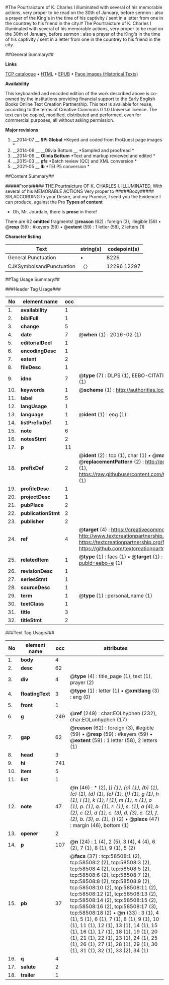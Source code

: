 #The Pourtraicture of K. Charles I illuminated with several of his memorable actions, very proper to be read on the 30th of January, before sermon : also a prayer of the King's in the time of his captivity / sent in a letter from one in the countrey to his friend in the city.#
The Pourtraicture of K. Charles I illuminated with several of his memorable actions, very proper to be read on the 30th of January, before sermon : also a prayer of the King's in the time of his captivity / sent in a letter from one in the countrey to his friend in the city.

##General Summary##

**Links**

[TCP catalogue](http://www.ota.ox.ac.uk/tcp/)  • 
[HTML](http://tei.it.ox.ac.uk/tcp/Texts-HTML/free/A55/A55506.html)  • 
[EPUB](http://tei.it.ox.ac.uk/tcp/Texts-EPUB/free/A55/A55506.epub) • 
[Page images (Historical Texts)](https://historicaltexts.jisc.ac.uk/eebo-12277337e)

**Availability**

This keyboarded and encoded edition of the work described above is co-owned by the
    institutions providing financial support to the Early English Books Online Text Creation
    Partnership. This text is available for reuse, according to the terms of  Creative Commons 0 1.0 Universal
    licence. The text can be copied, modified, distributed and performed, even for commercial
    purposes, all without asking permission.

**Major revisions**

1. __2014-07 __ __SPi Global__ *Keyed and coded from ProQuest page images *
1. __2014-09 __ __Olivia Bottum __ *Sampled and proofread *
1. __2014-09 __ __Olivia Bottum__ *Text and markup reviewed and edited *
1. __2015-03 __ __pfs__ *Batch review (QC) and XML conversion *
1. __2021-05 __ __lb__ *TEI P5 conversion *

##Content Summary##

#####Front#####
THE Pourtraicture OF K. CHARLES I. ILLUMINATED, With several of his MEMORABLE ACTIONS Very proper to
#####Body#####
SIR,ACCORDING to your Desire, and my Promise, I send you the Evidence I can produce, against the Pro
**Types of content**

  * Oh, Mr. Jourdain, there is **prose** in there!

There are 62 **omitted** fragments! 
 @__reason__ (62) : foreign (3), illegible (59)  •  @__resp__ (59) : #keyers (59)  •  @__extent__ (59) : 1 letter (58), 2 letters (1)

**Character listing**


|Text|string(s)|codepoint(s)|
|---|---|---|
|General Punctuation|•|8226|
|CJKSymbolsandPunctuation|〈〉|12296 12297|

##Tag Usage Summary##

###Header Tag Usage###

|No|element name|occ|attributes|
|---|---|---|---|
|1.|__availability__|1||
|2.|__biblFull__|1||
|3.|__change__|5||
|4.|__date__|7| @__when__ (1) : 2016-02 (1)|
|5.|__editorialDecl__|1||
|6.|__encodingDesc__|1||
|7.|__extent__|2||
|8.|__fileDesc__|1||
|9.|__idno__|7| @__type__ (7) : DLPS (1), EEBO-CITATION (1), VID (1), EEBO-PROQUEST (1), STC (2), OCLC (1)|
|10.|__keywords__|1| @__scheme__ (1) : http://authorities.loc.gov/ (1)|
|11.|__label__|5||
|12.|__langUsage__|1||
|13.|__language__|1| @__ident__ (1) : eng (1)|
|14.|__listPrefixDef__|1||
|15.|__note__|6||
|16.|__notesStmt__|2||
|17.|__p__|11||
|18.|__prefixDef__|2| @__ident__ (2) : tcp (1), char (1)  •  @__matchPattern__ (2) : ([0-9\-]+):([0-9IVX]+) (1), (.+) (1)  •  @__replacementPattern__ (2) : http://eebo.chadwyck.com/downloadtiff?vid=$1&page=$2 (1), https://raw.githubusercontent.com/textcreationpartnership/Texts/master/tcpchars.xml#$1 (1)|
|19.|__profileDesc__|1||
|20.|__projectDesc__|1||
|21.|__pubPlace__|2||
|22.|__publicationStmt__|2||
|23.|__publisher__|2||
|24.|__ref__|4| @__target__ (4) : https://creativecommons.org/publicdomain/zero/1.0/ (1), http://www.textcreationpartnership.org/docs/. (1), https://textcreationpartnership.org/faq/#faq05 (1), https://github.com/textcreationpartnership (1)|
|25.|__relatedItem__|1| @__type__ (1) : facs (1)  •  @__target__ (1) : https://data.historicaltexts.jisc.ac.uk/view?pubId=eebo-e (1)|
|26.|__revisionDesc__|1||
|27.|__seriesStmt__|1||
|28.|__sourceDesc__|1||
|29.|__term__|1| @__type__ (1) : personal_name (1)|
|30.|__textClass__|1||
|31.|__title__|3||
|32.|__titleStmt__|2||


###Text Tag Usage###

|No|element name|occ|attributes|
|---|---|---|---|
|1.|__body__|4||
|2.|__desc__|62||
|3.|__div__|4| @__type__ (4) : title_page (1), text (1), prayer (2)|
|4.|__floatingText__|3| @__type__ (1) : letter (1)  •  @__xml:lang__ (3) : eng (0)|
|5.|__front__|1||
|6.|__g__|249| @__ref__ (249) : char:EOLhyphen (232), char:EOLunhyphen (17)|
|7.|__gap__|62| @__reason__ (62) : foreign (3), illegible (59)  •  @__resp__ (59) : #keyers (59)  •  @__extent__ (59) : 1 letter (58), 2 letters (1)|
|8.|__head__|3||
|9.|__hi__|741||
|10.|__item__|5||
|11.|__list__|1||
|12.|__note__|47| @__n__ (46) : * (2), [*] (1), (a) (1), (b) (1), (c) (1), (d) (1), (e) (1), (f) (1), g (1), h (1), i (1), k (1), l (1), m (1), n (1), o (1), p. (1), q. (1), r. (1), s. (1), a (4), b (2), c (2), d (1), c. (3), d. (3), e. (2), f. (2), b. (3), a. (1), (*) (2)  •  @__place__ (47) : margin (46), bottom (1)|
|13.|__opener__|2||
|14.|__p__|107| @__n__ (24) : 1 (4), 2 (5), 3 (4), 4 (4), 6 (2), 7 (1), 8 (1), 9 (1), 5 (2)|
|15.|__pb__|37| @__facs__ (37) : tcp:58508:1 (2), tcp:58508:2 (2), tcp:58508:3 (2), tcp:58508:4 (2), tcp:58508:5 (2), tcp:58508:6 (2), tcp:58508:7 (2), tcp:58508:8 (2), tcp:58508:9 (2), tcp:58508:10 (2), tcp:58508:11 (2), tcp:58508:12 (2), tcp:58508:13 (2), tcp:58508:14 (2), tcp:58508:15 (2), tcp:58508:16 (2), tcp:58508:17 (3), tcp:58508:18 (2)  •  @__n__ (33) : 3 (1), 4 (1), 5 (1), 6 (1), 7 (1), 8 (1), 9 (1), 10 (1), 11 (1), 12 (1), 13 (1), 14 (1), 15 (1), 16 (1), 17 (1), 18 (1), 19 (1), 20 (1), 21 (1), 22 (1), 23 (1), 24 (1), 25 (1), 26 (1), 27 (1), 28 (1), 29 (1), 30 (1), 31 (1), 32 (1), 33 (2), 34 (1)|
|16.|__q__|4||
|17.|__salute__|2||
|18.|__trailer__|1||
